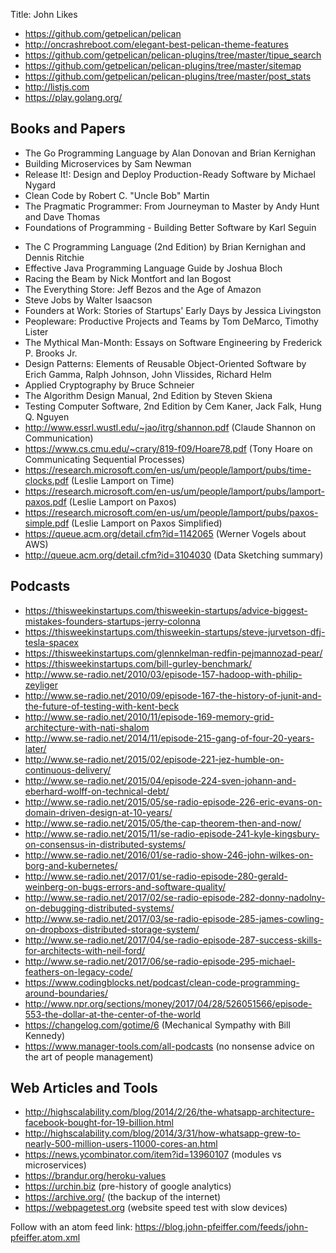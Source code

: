 Title: John Likes

+ <https://github.com/getpelican/pelican>
+ <http://oncrashreboot.com/elegant-best-pelican-theme-features>
+ <https://github.com/getpelican/pelican-plugins/tree/master/tipue_search>
+ <https://github.com/getpelican/pelican-plugins/tree/master/sitemap>
+ <https://github.com/getpelican/pelican-plugins/tree/master/post_stats>
+ <http://listjs.com>
+ <https://play.golang.org/>

## Books and Papers

+ The Go Programming Language by Alan Donovan and Brian Kernighan
+ Building Microservices by Sam Newman
+ Release It!: Design and Deploy Production-Ready Software by Michael Nygard
+ Clean Code by Robert C. "Uncle Bob" Martin
+ The Pragmatic Programmer: From Journeyman to Master by Andy Hunt and Dave Thomas
+ Foundations of Programming - Building Better Software by Karl Seguin
- The C Programming Language (2nd Edition) by Brian Kernighan and Dennis Ritchie
- Effective Java Programming Language Guide by Joshua Bloch
- Racing the Beam by Nick Montfort and Ian Bogost
- The Everything Store: Jeff Bezos and the Age of Amazon
- Steve Jobs by Walter Isaacson
- Founders at Work: Stories of Startups' Early Days by Jessica Livingston
- Peopleware: Productive Projects and Teams by Tom DeMarco, Timothy Lister
- The Mythical Man-Month: Essays on Software Engineering by Frederick P. Brooks Jr.
- Design Patterns: Elements of Reusable Object-Oriented Software by Erich Gamma, Ralph Johnson, John Vlissides, Richard Helm
- Applied Cryptography by Bruce Schneier
- The Algorithm Design Manual, 2nd Edition by Steven Skiena
- Testing Computer Software, 2nd Edition by Cem Kaner, Jack Falk, Hung Q. Nguyen
- <http://www.essrl.wustl.edu/~jao/itrg/shannon.pdf> (Claude Shannon on Communication)
- <https://www.cs.cmu.edu/~crary/819-f09/Hoare78.pdf> (Tony Hoare on Communicating Sequential Processes)
- <https://research.microsoft.com/en-us/um/people/lamport/pubs/time-clocks.pdf> (Leslie Lamport on Time)
- <https://research.microsoft.com/en-us/um/people/lamport/pubs/lamport-paxos.pdf> (Leslie Lamport on Paxos)
- <https://research.microsoft.com/en-us/um/people/lamport/pubs/paxos-simple.pdf> (Leslie Lamport on Paxos Simplified)
- <https://queue.acm.org/detail.cfm?id=1142065> (Werner Vogels about AWS)
- <http://queue.acm.org/detail.cfm?id=3104030> (Data Sketching summary)

## Podcasts

- <https://thisweekinstartups.com/thisweekin-startups/advice-biggest-mistakes-founders-startups-jerry-colonna>
- <https://thisweekinstartups.com/thisweekin-startups/steve-jurvetson-dfj-tesla-spacex>
- <https://thisweekinstartups.com/glennkelman-redfin-pejmannozad-pear/>
- <https://thisweekinstartups.com/bill-gurley-benchmark/>
- <http://www.se-radio.net/2010/03/episode-157-hadoop-with-philip-zeyliger>
- <http://www.se-radio.net/2010/09/episode-167-the-history-of-junit-and-the-future-of-testing-with-kent-beck>
- <http://www.se-radio.net/2010/11/episode-169-memory-grid-architecture-with-nati-shalom>
- <http://www.se-radio.net/2014/11/episode-215-gang-of-four-20-years-later/>
- <http://www.se-radio.net/2015/02/episode-221-jez-humble-on-continuous-delivery/>
- <http://www.se-radio.net/2015/04/episode-224-sven-johann-and-eberhard-wolff-on-technical-debt/>
- <http://www.se-radio.net/2015/05/se-radio-episode-226-eric-evans-on-domain-driven-design-at-10-years/>
- <http://www.se-radio.net/2015/05/the-cap-theorem-then-and-now/>
- <http://www.se-radio.net/2015/11/se-radio-episode-241-kyle-kingsbury-on-consensus-in-distributed-systems/>
- <http://www.se-radio.net/2016/01/se-radio-show-246-john-wilkes-on-borg-and-kubernetes/>
- <http://www.se-radio.net/2017/01/se-radio-episode-280-gerald-weinberg-on-bugs-errors-and-software-quality/>
- <http://www.se-radio.net/2017/02/se-radio-episode-282-donny-nadolny-on-debugging-distributed-systems/>
- <http://www.se-radio.net/2017/03/se-radio-episode-285-james-cowling-on-dropboxs-distributed-storage-system/>
- <http://www.se-radio.net/2017/04/se-radio-episode-287-success-skills-for-architects-with-neil-ford/>
- <http://www.se-radio.net/2017/06/se-radio-episode-295-michael-feathers-on-legacy-code/>
- <https://www.codingblocks.net/podcast/clean-code-programming-around-boundaries/>
- <http://www.npr.org/sections/money/2017/04/28/526051566/episode-553-the-dollar-at-the-center-of-the-world>
- <https://changelog.com/gotime/6> (Mechanical Sympathy with Bill Kennedy)
- <https://www.manager-tools.com/all-podcasts> (no nonsense advice on the art of people management)

## Web Articles and Tools

- <http://highscalability.com/blog/2014/2/26/the-whatsapp-architecture-facebook-bought-for-19-billion.html>
- <http://highscalability.com/blog/2014/3/31/how-whatsapp-grew-to-nearly-500-million-users-11000-cores-an.html>
- <https://news.ycombinator.com/item?id=13960107> (modules vs microservices)
- <https://brandur.org/heroku-values>
- <https://urchin.biz> (pre-history of google analytics)
- <https://archive.org/> (the backup of the internet)
- <https://webpagetest.org> (website speed test with slow devices)

Follow with an atom feed link: <https://blog.john-pfeiffer.com/feeds/john-pfeiffer.atom.xml>

